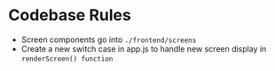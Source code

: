 # Codebase Rules
- Screen components go into `./frontend/screens`
- Create a new switch case in app.js to handle new screen display in `renderScreen() function`